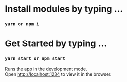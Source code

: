 # Install modules by typing ...

### `yarn or npm i`

# Get Started by typing ...

### `yarn start or npm start`

Runs the app in the development mode.\
Open [http://localhost:1234](http://localhost:1234) to view it in the browser.
